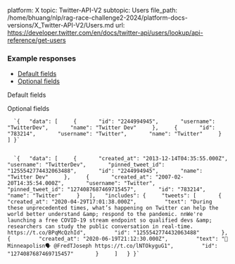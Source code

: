 platform: X
topic: Twitter-API-V2
subtopic: Users
file_path: /home/bhuang/nlp/rag-race-challenge2-2024/platform-docs-versions/X_Twitter-API-V2/Users.md
url: https://developer.twitter.com/en/docs/twitter-api/users/lookup/api-reference/get-users


### Example responses

* [Default fields](#tab0)
* [Optional fields](#tab1)

Default fields

Optional fields

      `{   "data": [     {       "id": "2244994945",       "username": "TwitterDev",       "name": "Twitter Dev"     },     {       "id": "783214",       "username": "Twitter",       "name": "Twitter"     }   ] }`
    

      `{   "data": [     {       "created_at": "2013-12-14T04:35:55.000Z",       "username": "TwitterDev",       "pinned_tweet_id": "1255542774432063488",       "id": "2244994945",       "name": "Twitter Dev"     },     {       "created_at": "2007-02-20T14:35:54.000Z",       "username": "Twitter",       "pinned_tweet_id": "1274087687469715457",       "id": "783214",       "name": "Twitter"     }   ],   "includes": {     "tweets": [       {         "created_at": "2020-04-29T17:01:38.000Z",         "text": "During these unprecedented times, what’s happening on Twitter can help the world better understand &amp; respond to the pandemic. nnWe're launching a free COVID-19 stream endpoint so qualified devs &amp; researchers can study the public conversation in real-time. https://t.co/BPqMcQzhId",         "id": "1255542774432063488"       },       {         "created_at": "2020-06-19T21:12:30.000Z",         "text": "📍 Minneapolisn🗣️ @FredTJoseph https://t.co/lNTOkyguG1",         "id": "1274087687469715457"       }     ]   } }`